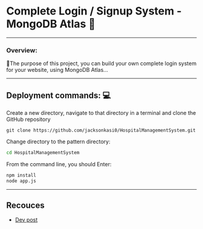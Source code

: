 #  Complete Login / Signup System - MongoDB Atlas 🚀

---

### Overview:
🎊The purpose of this project, you can build your own complete login system for your website, using MongoDB Atlas...

----

## Deployment commands: 💻
Create a new directory, navigate to that directory in a terminal and clone the GitHub repository

```
git clone https://github.com/jacksonkasi0/HospitalManagementSystem.git 

```

Change directory to the pattern directory:

```bash
cd HospitalManagementSystem 
```

From the command line, you should Enter:
```bash
npm install 
node app.js
```

---

## Recouces 
+ [Dev post](https://dev.to/jacksonkasi/hospital-management-system-using-mongodb-with-nodejs-and-ejs-5gek)
